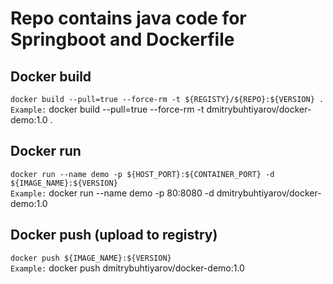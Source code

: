 # Repo contains java code for Springboot and Dockerfile  

## Docker build
`docker build --pull=true --force-rm -t ${REGISTY}/${REPO}:${VERSION} .`
<br/>`Example:` docker build --pull=true --force-rm -t dmitrybuhtiyarov/docker-demo:1.0 .

## Docker run
`docker run --name demo -p ${HOST_PORT}:${CONTAINER_PORT} -d ${IMAGE_NAME}:${VERSION}`
<br/>`Example:` docker run --name demo -p 80:8080 -d dmitrybuhtiyarov/docker-demo:1.0

## Docker push (upload to registry)
`docker push ${IMAGE_NAME}:${VERSION}`
<br/>`Example:` docker push dmitrybuhtiyarov/docker-demo:1.0
